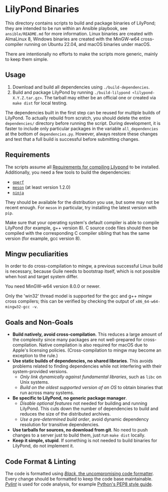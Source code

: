 LilyPond Binaries
=================

This directory contains scripts to build and package binaries of LilyPond;
they are intended to be run within an Ansible playbook, see `ansible/README.md` for more information.
Linux binaries are created with AlmaLinux 8,
Windows binaries are created with the MinGW-w64 cross-compiler running on Ubuntu 22.04,
and macOS binaries under macOS.

There are intentionally no efforts to make the scripts more generic, mainly to keep them simple.


Usage
-----

1. Download and build all dependencies using `./build-dependencies`. 
2. Build and package LilyPond by running `./build-lilypond <lilypond-X.Y.Z.tar.gz>`.
   The tarball may either be an official one or created via `make dist` for local testing.

The dependencies built in the first step can be reused for multiple builds of LilyPond.
To actually rebuild from scratch, you should delete the entire `dependencies/` directory before running the script.
During development, it is faster to include only particular packages in the variable `all_dependencies` at the bottom of `dependencies.py`.
However, always restore these changes and test that a full build is successful before submitting changes.

Requirements
------------

The scripts assume all [Requirements for compiling Lilypond](https://lilypond.org/doc/development/Documentation/contributor/requirements-for-compiling-lilypond) to be installed.
Additionally, you need a few tools to build the dependencies:

 * [`gperf`](https://www.gnu.org/software/gperf/)
 * [`meson`](https://mesonbuild.com/) (at least version 1.2.0)
 * [`ninja`](https://ninja-build.org/)

They should be available for the distribution you use, but some may not be recent enough.
For `meson` in particular, try installing the latest version with `pip`.

Make sure that your operating system's default compiler is able to compile LilyPond
(for example, g++ version 8).
C source code files should then be compiled with the corresponding C compiler sibling that has the same version
(for example, gcc version 8).

Mingw peculiarities
-------------------

In order to do cross-compilation to mingw, a previous successful Linux build is necessary,
because Guile needs to bootstrap itself, which is not possible when host and target system differ.

You need MinGW-w64 version 8.0.0 or newer.

Only the 'win32' thread model is supported for the gcc and g++ mingw cross compilers;
this can be verified by checking the output of `x86_64-w64-mingw32-gcc -v`.

Goals and Non-Goals
-------------------

 * **Build natively, avoid cross-compilation**.
   This reduces a large amount of the complexity since many packages are not well-prepared for cross-compilation.
   Native compilation is also required for macOS due to Apple's licensing policies.
   (Cross-compilation to mingw may become an exception to the rule.)
 * **Use static builds of dependencies, no shared libraries**.
   This avoids problems related to finding dependencies while not interfering with their system-provided versions.
    * *Only link dynamically against fundamental libraries*, such as `libc` on Unix systems.
    * *Build on the oldest supported version of an OS* to obtain binaries that run across many systems.
 * **Be specific to LilyPond, no generic package manager**.
    * *Disable optional features* not needed for building and running LilyPond.
      This cuts down the number of dependencies to build and reduces the size of the distributed archives.
    * *Use a pre-determined build order*, avoid dynamic dependency resolution for transitive dependencies.
 * **Use tarballs for sources, no download from git**.
   No need to push changes to a server just to build them, just run `make dist` locally.
 * **Keep it simple, stupid**.
   If something is not needed to build binaries for LilyPond, do not implement it.

Code Format & Linting
---------------------

The code is formatted using [*Black*, the uncompromising code formatter](https://black.readthedocs.io/en/stable/).
Every change should be formatted to keep the code base maintainable.
[*Pylint*](https://pylint.org/) is used for code analysis, for example [Python's PEP8 style guide](https://www.python.org/dev/peps/pep-0008/).

